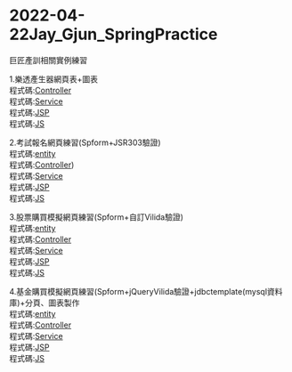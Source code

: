 # 2022-04-22Jay_Gjun_SpringPractice
巨匠產訓相關實例練習<br>

1.樂透產生器網頁表+圖表<br>
程式碼:[Controller](https://github.com/ugug1314/2022-04-22Jay_Gjun_SpringPractice/blob/main/springmvc/src/main/java/com/study/springmvc/case02/controller/LottoController.java)<br>
程式碼:[Service](https://github.com/ugug1314/2022-04-22Jay_Gjun_SpringPractice/blob/main/springmvc/src/main/java/com/study/springmvc/case02/service/LottoService.java)<br>
程式碼:[JSP](https://github.com/ugug1314/2022-04-22Jay_Gjun_SpringPractice/blob/main/springmvc/src/main/webapp/WEB-INF/views/case02/show_lotto.jsp)<br>
程式碼:[JS](https://github.com/ugug1314/2022-04-22Jay_Gjun_SpringPractice/blob/main/springmvc/src/main/webapp/js/loto.js)<br>

2.考試報名網頁練習(Spform+JSR303驗證)<br>
程式碼:[entity](https://github.com/ugug1314/2022-04-22Jay_Gjun_SpringPractice/tree/main/springmvc/src/main/java/com/study/springmvc/case03/entity)<br>
程式碼:[Controller](https://github.com/ugug1314/2022-04-22Jay_Gjun_SpringPractice/blob/main/springmvc/src/main/java/com/study/springmvc/case03/controller/ExamController.java))<br>
程式碼:[Service](https://github.com/ugug1314/2022-04-22Jay_Gjun_SpringPractice/blob/main/springmvc/src/main/java/com/study/springmvc/case03/service/ExamService.java)<br>
程式碼:[JSP](https://github.com/ugug1314/2022-04-22Jay_Gjun_SpringPractice/tree/main/springmvc/src/main/webapp/WEB-INF/views/case03)<br>
程式碼:[JS](https://github.com/ugug1314/2022-04-22Jay_Gjun_SpringPractice/blob/main/springmvc/src/main/webapp/js/exam.js)<br>

3.股票購買模擬網頁練習(Spform+自訂Vilida驗證)<br>
程式碼:[entity]()<br>
程式碼:[Controller]()<br>
程式碼:[Service]()<br>
程式碼:[JSP]()<br>
程式碼:[JS]()<br>

4.基金購買模擬網頁練習(Spform+jQueryVilida驗證+jdbctemplate(mysql資料庫)+分頁、圖表製作<br>
程式碼:[entity]()<br>
程式碼:[Controller]()<br>
程式碼:[Service]()<br>
程式碼:[JSP]()<br>
程式碼:[JS]()<br>
